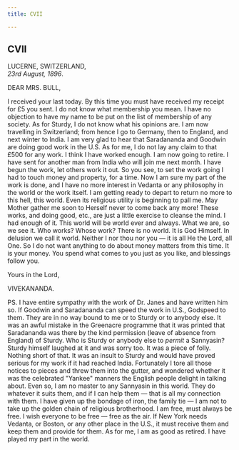 ```yaml
---
title: CVII

---
```





  

  


## CVII

LUCERNE, SWITZERLAND,  
*23rd August, 1896*.

DEAR MRS. BULL,

I received your last today. By this time you must have received my
receipt for £5 you sent. I do not know what membership you mean. I have
no objection to have my name to be put on the list of membership of any
society. As for Sturdy, I do not know what his opinions are. I am now
travelling in Switzerland; from hence I go to Germany, then to England,
and next winter to India. I am very glad to hear that Saradananda and
Goodwin are doing good work in the U.S. As for me, I do not lay any
claim to that £500 for any work. I think I have worked enough. I am now
going to retire. I have sent for another man from India who will join me
next month. I have begun the work, let others work it out. So you see,
to set the work going I had to touch money and property, for a time. Now
I am sure my part of the work is done, and I have no more interest in
Vedanta or any philosophy in the world or the work itself. I am getting
ready to depart to return no more to this hell, this world. Even its
religious utility is beginning to pall me. May Mother gather me soon to
Herself never to come back any more! These works, and doing good, etc.,
are just a little exercise to cleanse the mind. I had enough of it. This
world will be world ever and always. What we are, so we see it. Who
works? Whose work? There is no world. It is God Himself. In delusion we
call it world. Neither I nor thou nor you — it is all He the Lord, all
One. So I do not want anything to do about money matters from this time.
It is your money. You spend what comes to you just as you like, and
blessings follow you. 

Yours in the Lord,

VIVEKANANDA.

  
PS. I have entire sympathy with the work of Dr. Janes and have written
him so. If Goodwin and Saradananda can speed the work in U.S., Godspeed
to them. They are in no way bound to me or to Sturdy or to anybody else.
It was an awful mistake in the Greenacre programme that it was printed
that Saradananda was there by the kind permission (leave of absence from
England) of Sturdy. Who is Sturdy or anybody else to *permit* a
Sannyasin? Sturdy himself laughed at it and was sorry too. It was a
piece of folly. Nothing short of that. It was an insult to Sturdy and
would have proved serious for my work if it had reached India.
Fortunately I tore all those notices to pieces and threw them into the
gutter, and wondered whether it was the celebrated "Yankee" manners the
English people delight in talking about. Even so, I am no master to any
Sannyasin in this world. They do whatever it suits them, and if I can
help them — that is all my connection with them. I have given up the
bondage of iron, the family tie — I am not to take up the golden chain
of religious brotherhood. I am free, must always be free. I wish
everyone to be free — free as the air. If New York needs Vedanta, or
Boston, or any other place in the U.S., it must receive them and keep
them and provide for them. As for me, I am as good as retired. I have
played my part in the world.


